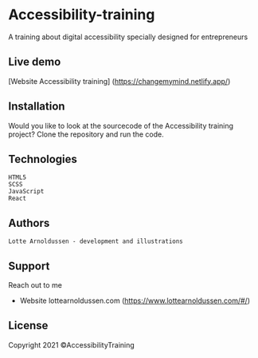 # Accessibility-training
A training about digital accessibility specially designed for entrepreneurs

## Live demo
[Website Accessibility training] (https://changemymind.netlify.app/)

## Installation
Would you like to look at the sourcecode of the Accessibility training project? Clone the repository and run the code.

## Technologies
    HTML5
    SCSS
    JavaScript
    React

## Authors
    Lotte Arnoldussen - development and illustrations

## Support
Reach out to me
* Website lottearnoldussen.com (https://www.lottearnoldussen.com/#/)

## License
Copyright 2021 ©AccessibilityTraining
